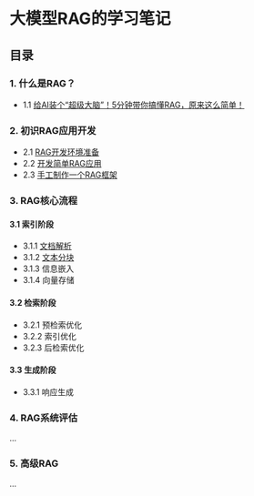 # 大模型RAG的学习笔记

## 目录

### 1. **什么是RAG？**
- 1.1 [给AI装个“超级大脑”！5分钟带你搞懂RAG，原来这么简单！](https://mp.weixin.qq.com/s/nAEEkEvrb-WR_MzvuuvYXQ)
  
### 2. **初识RAG应用开发**
- 2.1 [RAG开发环境准备](RAG开发环境准备.md)
- 2.2 [开发简单RAG应用](src/simple-rag)
- 2.3 [手工制作一个RAG框架](https://github.com/yilane/rag-framework)

### 3. **RAG核心流程**

#### 3.1 索引阶段
 - 3.1.1 [文档解析](src/01-rag-doc-parsing)
 - 3.1.2 [文本分块](src/02-rag-text-chunking)
 - 3.1.3 信息嵌入
 - 3.1.4 向量存储

#### 3.2 检索阶段
 - 3.2.1 预检索优化
 - 3.2.2 索引优化
 - 3.2.3 后检索优化

#### 3.3 生成阶段
 - 3.3.1 响应生成

### 4. RAG系统评估
...

### 5. 高级RAG
...

